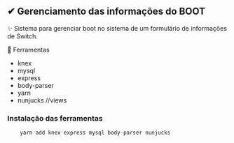 ## ✔ Gerenciamento das informações do BOOT
✨ Sistema para gerenciar boot no sistema de um formulário de informações de Switch.

🦴 Ferramentas

- knex
- mysql
- express
- body-parser
- yarn
- nunjucks //views


### Instalação das ferramentas
```js
    yarn add knex express mysql body-parser nunjucks
```